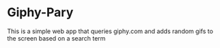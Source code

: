 # Giphy-Pary
This is a simple web app that queries giphy.com and adds random gifs to the screen based on a search term
